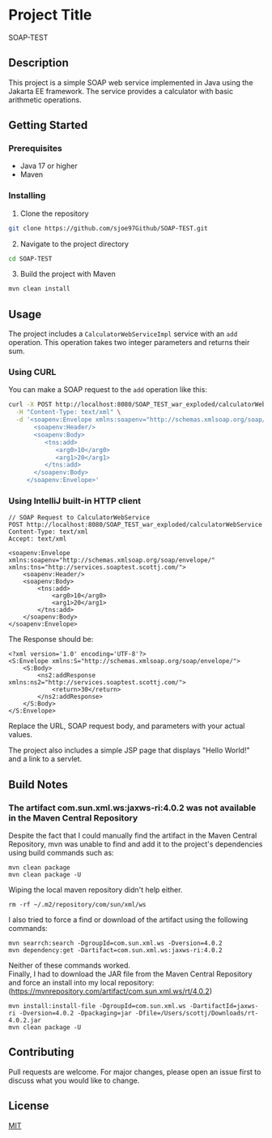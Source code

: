 # Project Title

SOAP-TEST

## Description

This project is a simple SOAP web service implemented in Java using the Jakarta EE framework. The service provides a calculator with basic arithmetic operations.

## Getting Started

### Prerequisites

- Java 17 or higher
- Maven

### Installing

1. Clone the repository
```bash
git clone https://github.com/sjoe97Github/SOAP-TEST.git
```
2. Navigate to the project directory
```bash
cd SOAP-TEST
```
3. Build the project with Maven
```bash
mvn clean install
```

## Usage

The project includes a `CalculatorWebServiceImpl` service with an `add` operation. This operation takes two integer parameters and returns their sum.

### Using CURL
You can make a SOAP request to the `add` operation like this:

```bash
curl -X POST http://localhost:8080/SOAP_TEST_war_exploded/calculatorWebService \
  -H "Content-Type: text/xml" \
  -d '<soapenv:Envelope xmlns:soapenv="http://schemas.xmlsoap.org/soap/envelope/" xmlns:tns="http://services.soaptest.scottj.com/">
       <soapenv:Header/>
       <soapenv:Body>
          <tns:add>
             <arg0>10</arg0>
             <arg1>20</arg1>
          </tns:add>
       </soapenv:Body>
     </soapenv:Envelope>'
```

### Using IntelliJ built-in HTTP client
```angular2html
// SOAP Request to CalculatorWebService
POST http://localhost:8080/SOAP_TEST_war_exploded/calculatorWebService
Content-Type: text/xml
Accept: text/xml

<soapenv:Envelope xmlns:soapenv="http://schemas.xmlsoap.org/soap/envelope/" xmlns:tns="http://services.soaptest.scottj.com/">
    <soapenv:Header/>
    <soapenv:Body>
        <tns:add>
            <arg0>10</arg0>
            <arg1>20</arg1>
        </tns:add>
    </soapenv:Body>
</soapenv:Envelope>
```
The Response should be:
```angular2html
<?xml version='1.0' encoding='UTF-8'?>
<S:Envelope xmlns:S="http://schemas.xmlsoap.org/soap/envelope/">
    <S:Body>
        <ns2:addResponse xmlns:ns2="http://services.soaptest.scottj.com/">
            <return>30</return>
        </ns2:addResponse>
    </S:Body>
</S:Envelope>
```

Replace the URL, SOAP request body, and parameters with your actual values.

The project also includes a simple JSP page that displays "Hello World!" and a link to a servlet.

## Build Notes
### The artifact com.sun.xml.ws:jaxws-ri:4.0.2 was not available in the Maven Central Repository
Despite the fact that I could manually find the artifact in the Maven Central Repository, 
mvn was unable to find and add it to the project's dependencies using build commands such as:
```
mvn clean package
mvn clean package -U
```
Wiping the local maven repository didn't help either.
```angular2html
rm -rf ~/.m2/repository/com/sun/xml/ws
```
I also tried to force a find or download of the artifact using the following commands:
```angular2html
mvn searrch:search -DgroupId=com.sun.xml.ws -Dversion=4.0.2
mvn dependency:get -Dartifact=com.sun.xml.ws:jaxws-ri:4.0.2
```
Neither of these commands worked.  
Finally, I had to download the JAR file from the Maven Central Repository and force an install into my local repository:
(https://mvnrepository.com/artifact/com.sun.xml.ws/rt/4.0.2)
```angular2html
mvn install:install-file -DgroupId=com.sun.xml.ws -DartifactId=jaxws-ri -Dversion=4.0.2 -Dpackaging=jar -Dfile=/Users/scottj/Downloads/rt-4.0.2.jar
mvn clean package -U
```

## Contributing

Pull requests are welcome. For major changes, please open an issue first to discuss what you would like to change.

## License

[MIT](https://choosealicense.com/licenses/mit/)